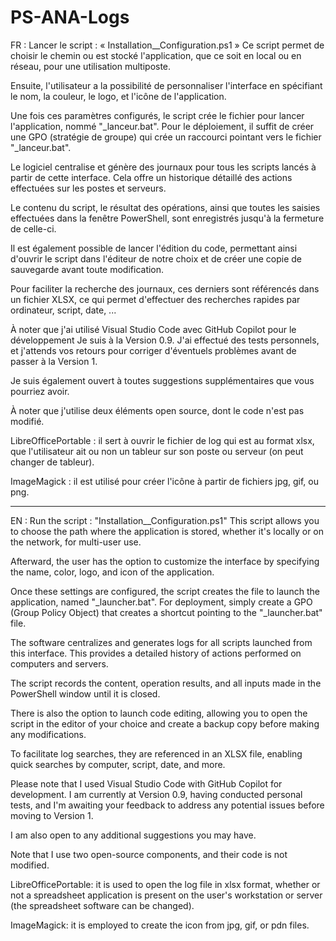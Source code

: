 # PS-ANA-Logs

FR : Lancer le script : « Installation__Configuration.ps1 »
Ce script permet de choisir le chemin ou est stocké l'application, que ce soit en local ou en réseau, pour une utilisation multiposte.

Ensuite, l'utilisateur a la possibilité de personnaliser l'interface en spécifiant le nom, la couleur, le logo, et l'icône de l'application.

Une fois ces paramètres configurés, le script crée le fichier pour lancer l'application, nommé "_lanceur.bat". Pour le déploiement, il suffit de créer une GPO (stratégie de groupe) qui crée un raccourci pointant vers le fichier "_lanceur.bat".

Le logiciel centralise et génère des journaux pour tous les scripts lancés à partir de cette interface. Cela offre un historique détaillé des actions effectuées sur les postes et serveurs.

Le contenu du script, le résultat des opérations, ainsi que toutes les saisies effectuées dans la fenêtre PowerShell, sont enregistrés jusqu'à la fermeture de celle-ci.

Il est également possible de lancer l'édition du code, permettant ainsi d'ouvrir le script dans l'éditeur de notre choix et de créer une copie de sauvegarde avant toute modification.

Pour faciliter la recherche des journaux, ces derniers sont référencés dans un fichier XLSX, ce qui permet d'effectuer des recherches rapides par ordinateur, script, date, ...

À noter que j'ai utilisé Visual Studio Code avec GitHub Copilot pour le développement Je suis à la Version 0.9. J'ai effectué des tests personnels, et j'attends vos retours pour corriger d'éventuels problèmes avant de passer à la Version 1.

Je suis également ouvert à toutes suggestions supplémentaires que vous pourriez avoir.




À noter que j'utilise deux éléments open source, dont le code n'est pas modifié.

LibreOfficePortable : il sert à ouvrir le fichier de log qui est au format xlsx, que l'utilisateur ait ou non un tableur sur son poste ou serveur (on peut changer de tableur).

ImageMagick : il est utilisé pour créer l'icône à partir de fichiers jpg, gif, ou png.

_______________________________________________________________________________________________




EN : Run the script : "Installation__Configuration.ps1"
This script allows you to choose the path where the application is stored, whether it's locally or on the network, for multi-user use.

Afterward, the user has the option to customize the interface by specifying the name, color, logo, and icon of the application.

Once these settings are configured, the script creates the file to launch the application, named "_launcher.bat". For deployment, simply create a GPO (Group Policy Object) that creates a shortcut pointing to the "_launcher.bat" file.

The software centralizes and generates logs for all scripts launched from this interface. This provides a detailed history of actions performed on computers and servers.

The script records the content, operation results, and all inputs made in the PowerShell window until it is closed.

There is also the option to launch code editing, allowing you to open the script in the editor of your choice and create a backup copy before making any modifications.

To facilitate log searches, they are referenced in an XLSX file, enabling quick searches by computer, script, date, and more.

Please note that I used Visual Studio Code with GitHub Copilot for development. I am currently at Version 0.9, having conducted personal tests, and I'm awaiting your feedback to address any potential issues before moving to Version 1.

I am also open to any additional suggestions you may have.



Note that I use two open-source components, and their code is not modified.

LibreOfficePortable: it is used to open the log file in xlsx format, whether or not a spreadsheet application is present on the user's workstation or server (the spreadsheet software can be changed).

ImageMagick: it is employed to create the icon from jpg, gif, or pdn files.